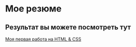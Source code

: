 # Мое резюме

## Результат вы можете посмотреть тут 

[Моя первая работа на HTML & CSS](https://banastasiia.github.io/Resume/)
